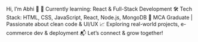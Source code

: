 Hi, I’m Abhi 👋
🌱 Currently learning: React & Full-Stack Development
🛠️ Tech Stack: HTML, CSS, JavaScript, React, Node.js, MongoDB
💼 MCA Graduate | Passionate about clean code & UI/UX
📈 Exploring real-world projects, e-commerce dev & deployment
📬 Let’s connect & grow together!
